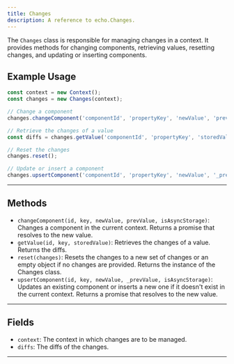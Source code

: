 ```yaml
---
title: Changes
description: A reference to echo.Changes.
---
```


The `Changes` class is responsible for managing changes in a context. It provides methods for changing components, retrieving values, resetting changes, and updating or inserting components.

## Example Usage

```js
const context = new Context();
const changes = new Changes(context);

// Change a component
changes.changeComponent('componentId', 'propertyKey', 'newValue', 'prevValue');

// Retrieve the changes of a value
const diffs = changes.getValue('componentId', 'propertyKey', 'storedValue');

// Reset the changes
changes.reset();

// Update or insert a component
changes.upsertComponent('componentId', 'propertyKey', 'newValue', '_prevValue');
```

___

## Methods

- `changeComponent(id, key, newValue, prevValue, isAsyncStorage)`: Changes a component in the current context. Returns a promise that resolves to the new value.
- `getValue(id, key, storedValue)`: Retrieves the changes of a value. Returns the diffs.
- `reset(changes)`: Resets the changes to a new set of changes or an empty object if no changes are provided. Returns the instance of the Changes class.
- `upsertComponent(id, key, newValue, _prevValue, isAsyncStorage)`: Updates an existing component or inserts a new one if it doesn't exist in the current context. Returns a promise that resolves to the new value.

___

## Fields

- `context`: The context in which changes are to be managed.
- `diffs`: The diffs of the changes.

___
